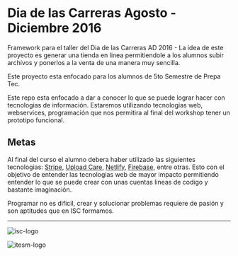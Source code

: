 # Dia de las Carreras Agosto - Diciembre 2016

Framework para el taller del Dia de las Carreras AD 2016 - La idea de este proyecto es generar una tienda en linea permitiendole a los alumnos subir archivos y ponerlos a la venta de una manera muy sencilla.

Este proyecto esta enfocado para los alumnos de 5to Semestre de Prepa Tec.

Este repo esta enfocado a dar a conocer lo que se puede lograr hacer con tecnologias de información. Estaremos utilizando tecnologias web, webservices, programación que nos permitira al final del workshop tener un prototipo funcional.

## Metas

Al final del curso el alumno debera haber utilizado las siguientes tecnologias: [Stripe](https://stripe.com/), [Upload Care](https://uploadcare.com/), [Netlify](https://www.netlify.com/), [Firebase](https://firebase.google.com/), entre otras. Esto con el objetivo de entender las tecnologias web de mayor impacto permitiendo entender lo que se puede crear con unas cuentas lineas de codigo y bastante imaginación.

Programar no es dificil, crear y solucionar problemas requiere de pasión y son aptitudes que en ISC formamos.


- - -

![isc-logo](https://isc-itesm-gda.github.io/dia-de-las-carreras-AD2016/img/logo-isc-original.png)

![itesm-logo](http://www.itesm.mx/wps/wcm/connect/7bcac8804510f9c4b5effda191aa833f/2/Logo.jpg?MOD=AJPERES&CACHEID=7bcac8804510f9c4b5effda191aa833f/2)
